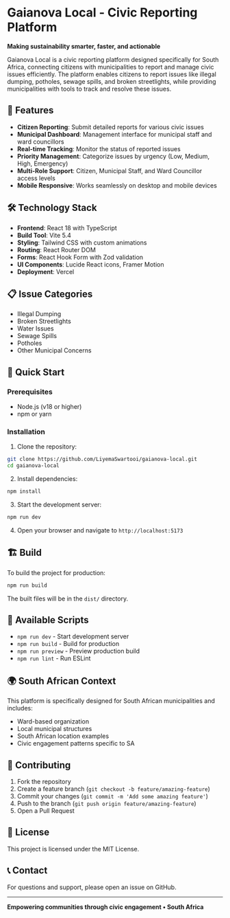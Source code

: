 # Gaianova Local - Civic Reporting Platform

**Making sustainability smarter, faster, and actionable**

Gaianova Local is a civic reporting platform designed specifically for South Africa, connecting citizens with municipalities to report and manage civic issues efficiently. The platform enables citizens to report issues like illegal dumping, potholes, sewage spills, and broken streetlights, while providing municipalities with tools to track and resolve these issues.

## 🚀 Features

- **Citizen Reporting**: Submit detailed reports for various civic issues
- **Municipal Dashboard**: Management interface for municipal staff and ward councillors
- **Real-time Tracking**: Monitor the status of reported issues
- **Priority Management**: Categorize issues by urgency (Low, Medium, High, Emergency)
- **Multi-Role Support**: Citizen, Municipal Staff, and Ward Councillor access levels
- **Mobile Responsive**: Works seamlessly on desktop and mobile devices

## 🛠️ Technology Stack

- **Frontend**: React 18 with TypeScript
- **Build Tool**: Vite 5.4
- **Styling**: Tailwind CSS with custom animations
- **Routing**: React Router DOM
- **Forms**: React Hook Form with Zod validation
- **UI Components**: Lucide React icons, Framer Motion
- **Deployment**: Vercel

## 📋 Issue Categories

- Illegal Dumping
- Broken Streetlights
- Water Issues
- Sewage Spills
- Potholes
- Other Municipal Concerns

## 🚀 Quick Start

### Prerequisites
- Node.js (v18 or higher)
- npm or yarn

### Installation

1. Clone the repository:
```bash
git clone https://github.com/LiyemaSwartooi/gaianova-local.git
cd gaianova-local
```

2. Install dependencies:
```bash
npm install
```

3. Start the development server:
```bash
npm run dev
```

4. Open your browser and navigate to `http://localhost:5173`

## 🏗️ Build

To build the project for production:

```bash
npm run build
```

The built files will be in the `dist/` directory.

## 📝 Available Scripts

- `npm run dev` - Start development server
- `npm run build` - Build for production
- `npm run preview` - Preview production build
- `npm run lint` - Run ESLint

## 🌍 South African Context

This platform is specifically designed for South African municipalities and includes:
- Ward-based organization
- Local municipal structures
- South African location examples
- Civic engagement patterns specific to SA

## 🤝 Contributing

1. Fork the repository
2. Create a feature branch (`git checkout -b feature/amazing-feature`)
3. Commit your changes (`git commit -m 'Add some amazing feature'`)
4. Push to the branch (`git push origin feature/amazing-feature`)
5. Open a Pull Request

## 📄 License

This project is licensed under the MIT License.

## 📞 Contact

For questions and support, please open an issue on GitHub.

---

**Empowering communities through civic engagement • South Africa** 